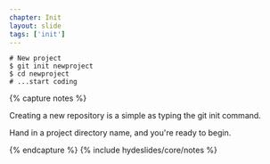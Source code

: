 ```yaml
---
chapter: Init
layout: slide
tags: ['init']
---
```


	# New project
	$ git init newproject
	$ cd newproject
	# ...start coding

{% capture notes %}

Creating a new repository is a simple as typing the git init command.

Hand in a project directory name, and you're ready to begin.

{% endcapture %}
{% include hydeslides/core/notes %}